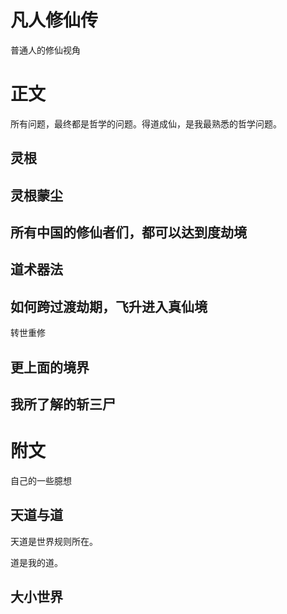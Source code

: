 # 凡人修仙传
普通人的修仙视角

# 正文
所有问题，最终都是哲学的问题。得道成仙，是我最熟悉的哲学问题。

## 灵根

## 灵根蒙尘

## 所有中国的修仙者们，都可以达到度劫境


## 道术器法


## 如何跨过渡劫期，飞升进入真仙境
转世重修

## 更上面的境界


## 我所了解的斩三尸


# 附文
自己的一些臆想


## 天道与道
天道是世界规则所在。

道是我的道。

## 大小世界


































